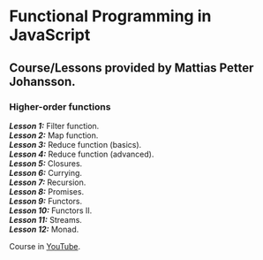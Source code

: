 # Functional Programming in JavaScript
## Course/Lessons provided by Mattias Petter Johansson.

### Higher-order functions
***Lesson 1:*** Filter function.  
***Lesson 2:*** Map function.  
***Lesson 3:*** Reduce function (basics).  
***Lesson 4:*** Reduce function (advanced).  
***Lesson 5:*** Closures.  
***Lesson 6:*** Currying.  
***Lesson 7:*** Recursion.  
***Lesson 8:*** Promises.  
***Lesson 9:*** Functors.  
***Lesson 10:*** Functors II.  
***Lesson 11:*** Streams.  
***Lesson 12:*** Monad.  




Course in [YouTube](https://bit.ly/3rV7mrm).